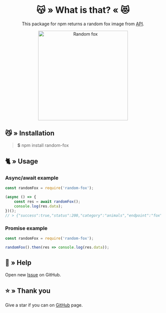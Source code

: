 <div align="center">
    <h1>😽 » What is that? « 😻</h1>
    <p>This package for npm returns a random fox image from <a href="https://api.skiffybot.xyz" target="_blank">API</a>.</p>
    <img src="https://cdn.skiffybot.xyz/images/animals/fox/red-fox-in-the-wild-2-1624831.jpg" alt="Random fox" height="290px">
</div>

## 😼 » Installation
> **$** npm install random-fox

## 🐈 » Usage
### Async/await example
```js
const randomFox = require('random-fox');

(async () => {
    const res = await randomFox();
    console.log(res.data);
})();
// > {"success":true,"status":200,"category":"animals","endpoint":"fox","message":"https://cdn.skiffybot.xyz/images/animals/fox/red-fox-in-the-wild-2-1624831.jpg"}
```

### Promise example
```js
const randomFox = require('random-fox');

randomFox().then(res => console.log(res.data));
```

## 🤝 » Help
Open new [Issue](https://github.com/sefinek24/random-fox/issues/new) on GitHub.

## ⭐ » Thank you
Give a star if you can on [GitHub](https://github.com/sefinek24/random-fox) page.